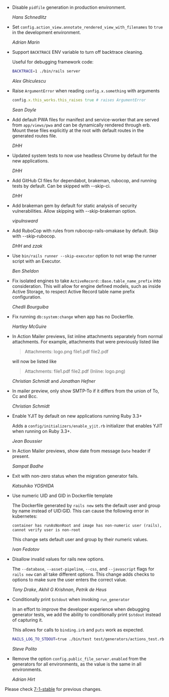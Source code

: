 *   Disable `pidfile` generation in production environment.

    *Hans Schnedlitz*

*   Set `config.action_view.annotate_rendered_view_with_filenames` to `true` in the
    development environment.

    *Adrian Marin*

*   Support `BACKTRACE` ENV variable to turn off backtrace cleaning.

    Useful for debugging framework code:

    ```sh
    BACKTRACE=1 ./bin/rails server
    ```

    *Alex Ghiculescu*

*   Raise `ArgumentError` when reading `config.x.something` with arguments

    ```ruby
    config.x.this_works.this_raises true # raises ArgumentError
    ```

    *Sean Doyle*

*   Add default PWA files for manifest and service-worker that are served from `app/views/pwa` and can be dynamically rendered through erb. Mount these files explicitly at the root with default routes in the generated routes file.

    *DHH*

*   Updated system tests to now use headless Chrome by default for the new applications.

    *DHH*

*   Add GitHub CI files for dependabot, brakeman, rubocop, and running tests by default. Can be skipped with --skip-ci.

    *DHH*

*   Add brakeman gem by default for static analysis of security vulnerabilities. Allow skipping with --skip-brakeman option.

    *vipulnsward*

*   Add RuboCop with rules from rubocop-rails-omakase by default. Skip with --skip-rubocop.

    *DHH* and *zzak*

*   Use `bin/rails runner --skip-executor` option to not wrap the runner script
    with an Executor.

    *Ben Sheldon*

*   Fix isolated engines to take `ActiveRecord::Base.table_name_prefix` into consideration.
    This will allow for engine defined models, such as inside Active Storage, to respect
    Active Record table name prefix configuration.

    *Chedli Bourguiba*

*   Fix running `db:system:change` when app has no Dockerfile.

    *Hartley McGuire*

*   In Action Mailer previews, list inline attachments separately from normal
    attachments. For example, attachments that were previously listed like

      > Attachments: logo.png file1.pdf file2.pdf

    will now be listed like

      > Attachments: file1.pdf file2.pdf (Inline: logo.png)

    *Christian Schmidt* and *Jonathan Hefner*

*   In mailer preview, only show SMTP-To if it differs from the union of To, Cc and Bcc.

    *Christian Schmidt*

*   Enable YJIT by default on new applications running Ruby 3.3+

    Adds a `config/initializers/enable_yjit.rb` initializer that enables YJIT
    when running on Ruby 3.3+.

    *Jean Boussier*

*   In Action Mailer previews, show date from message `Date` header if present.

    *Sampat Badhe*

*   Exit with non-zero status when the migration generator fails.

    *Katsuhiko YOSHIDA*

*   Use numeric UID and GID in Dockerfile template

    The Dockerfile generated by `rails new` sets the default user and group
    by name instead of UID:GID. This can cause the following error in kubernetes:

    ```
    container has runAsNonRoot and image has non-numeric user (rails), cannot verify user is non-root
    ```

    This change sets default user and group by their numeric values.

    *Ivan Fedotov*

*   Disallow invalid values for rails new options.

    The `--database`, `--asset-pipeline`, `--css`, and `--javascript` flags for
    `rails new` can all take different options. This change adds checks to
    options to make sure the user enters the correct value.

    *Tony Drake*, *Akhil G Krishnan*, *Petrik de Heus*

*   Conditionally print `$stdout` when invoking `run_generator`

    In an effort to improve the developer experience when debugging
    generator tests, we add the ability to conditionally print `$stdout`
    instead of capturing it.

    This allows for calls to `binding.irb` and `puts` work as expected.

    ```sh
    RAILS_LOG_TO_STDOUT=true ./bin/test test/generators/actions_test.rb
    ```

    *Steve Polito*

*   Remove the option `config.public_file_server.enabled` from the generators
    for all environments, as the value is the same in all environments.

    *Adrian Hirt*

Please check [7-1-stable](https://github.com/rails/rails/blob/7-1-stable/railties/CHANGELOG.md) for previous changes.
